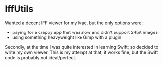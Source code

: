 # IffUtils

Wanted a decent IFF viewer for my Mac, but the only options were:
  * paying for a crappy app that was slow and didn't support 24bit images
  * using something heavyweight like Gimp with a plugin

Secondly, at the time I was quite interested in learning Swift; so decided to write my own viewer.
This is my attempt at that, it works fine, but the Swift code is probably not ideal/perfect.



